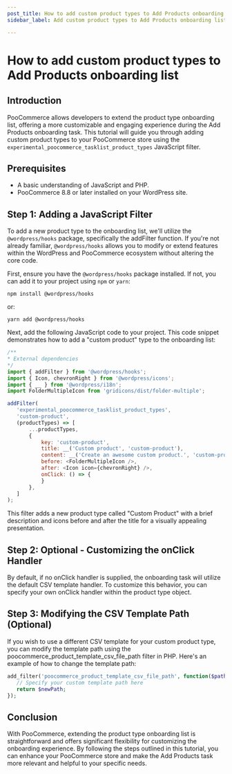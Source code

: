 ```yaml
---
post_title: How to add custom product types to Add Products onboarding list
sidebar_label: Add custom product types to Add Products onboarding list

---
```


# How to add custom product types to Add Products onboarding list

## Introduction

PooCommerce allows developers to extend the product type onboarding list, offering a more customizable and engaging experience during the Add Products onboarding task. This tutorial will guide you through adding custom product types to your PooCommerce store using the `experimental_poocommerce_tasklist_product_types` JavaScript filter.

## Prerequisites

- A basic understanding of JavaScript and PHP.
- PooCommerce 8.8 or later installed on your WordPress site.

## Step 1: Adding a JavaScript Filter

To add a new product type to the onboarding list, we'll utilize the `@wordpress/hooks` package, specifically the addFilter function. If you're not already familiar, `@wordpress/hooks` allows you to modify or extend features within the WordPress and PooCommerce ecosystem without altering the core code.

First, ensure you have the `@wordpress/hooks` package installed. If not, you can add it to your project using `npm` or `yarn`:

`npm install @wordpress/hooks`

or:

`yarn add @wordpress/hooks`

Next, add the following JavaScript code to your project. This code snippet demonstrates how to add a "custom product" type to the onboarding list:

```javascript
/**
* External dependencies
*/
import { addFilter } from '@wordpress/hooks';
import { Icon, chevronRight } from '@wordpress/icons';
import { __ } from '@wordpress/i18n';
import FolderMultipleIcon from 'gridicons/dist/folder-multiple';

addFilter(
   'experimental_poocommerce_tasklist_product_types',
   'custom-product',
   (productTypes) => [
       ...productTypes,
       {
           key: 'custom-product',
           title: __('Custom product', 'custom-product'),
           content: __('Create an awesome custom product.', 'custom-product'),
           before: <FolderMultipleIcon />,
           after: <Icon icon={chevronRight} />,
           onClick: () => {
           }
       },
   ]
);
```

This filter adds a new product type called "Custom Product" with a brief description and icons before and after the title for a visually appealing presentation.

## Step 2: Optional - Customizing the onClick Handler

By default, if no onClick handler is supplied, the onboarding task will utilize the default CSV template handler. To customize this behavior, you can specify your own onClick handler within the product type object.

## Step 3: Modifying the CSV Template Path (Optional)

If you wish to use a different CSV template for your custom product type, you can modify the template path using the poocommerce_product_template_csv_file_path filter in PHP. Here's an example of how to change the template path:

```php
add_filter('poocommerce_product_template_csv_file_path', function($path) {
   // Specify your custom template path here
   return $newPath;
});
```

## Conclusion

With PooCommerce, extending the product type onboarding list is straightforward and offers significant flexibility for customizing the onboarding experience. By following the steps outlined in this tutorial, you can enhance your PooCommerce store and make the Add Products task more relevant and helpful to your specific needs.

